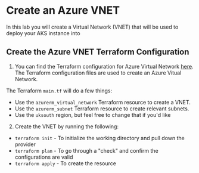 # Create an Azure VNET

In this lab you will create a Virtual Network (VNET) that will be used to deploy your AKS instance into

## Create the Azure VNET Terraform Configuration

1. You can find the Terraform configuration for Azure Virtual Network [here](https://github.com/thomast1906/DevOps-The-Hard-Way-Azure/tree/main/Terraform-AZURE-Services-Creation/VNET). The Terraform configuration files are used to create an Azure Vitual Network. 

The Terraform `main.tf` will do a few things:
- Use the `azurerm_virtual_network` Terraform resource to create a VNET. 
- Use the `azurerm_subnet` Terraform resource to create relevant subnets. 
- Use the `uksouth` region, but feel free to change that if you'd like

2. Create the VNET by running the following:
- `terraform init` - To initialize the working directory and pull down the provider
- `terraform plan` - To go through a "check" and confirm the configurations are valid
- `terraform apply` - To create the resource
